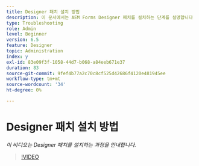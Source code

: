 ```yaml
---
title: Designer 패치 설치 방법
description: 이 문서에서는 AEM Forms Designer 패치를 설치하는 단계를 설명합니다
type: Troubleshooting
role: Admin
level: Beginner
version: 6.5
feature: Designer
topic: Administration
index: y
exl-id: 83e09f3f-1058-44d7-b068-a84eeb671e37
duration: 83
source-git-commit: 9fef4b77a2c70c8cf525d42686f4120e481945ee
workflow-type: tm+mt
source-wordcount: '34'
ht-degree: 0%

---
```


# Designer 패치 설치 방법

*이 비디오는 Designer 패치를 설치하는 과정을 안내합니다.*

>[!VIDEO](https://video.tv.adobe.com/v/335504?quality=12&learn=on)
